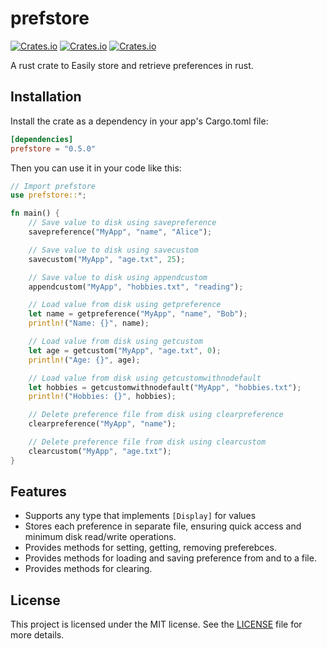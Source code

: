 # prefstore

[![Crates.io](https://img.shields.io/crates/v/prefstore)](https://crates.io/crates/prefstore)
[![Crates.io](https://img.shields.io/crates/d/prefstore)](https://crates.io/crates/prefstore)
[![Crates.io](https://img.shields.io/crates/l/prefstore)](https://crates.io/crates/prefstore)

A rust crate to Easily store and retrieve preferences in rust.

## Installation

Install the crate as a dependency in your app's Cargo.toml file:

```toml
[dependencies]
prefstore = "0.5.0"
```

Then you can use it in your code like this:

```rust
// Import prefstore
use prefstore::*;

fn main() {
    // Save value to disk using savepreference
    savepreference("MyApp", "name", "Alice");

    // Save value to disk using savecustom
    savecustom("MyApp", "age.txt", 25);

    // Save value to disk using appendcustom
    appendcustom("MyApp", "hobbies.txt", "reading");

    // Load value from disk using getpreference
    let name = getpreference("MyApp", "name", "Bob");
    println!("Name: {}", name);

    // Load value from disk using getcustom
    let age = getcustom("MyApp", "age.txt", 0);
    println!("Age: {}", age);

    // Load value from disk using getcustomwithnodefault
    let hobbies = getcustomwithnodefault("MyApp", "hobbies.txt");
    println!("Hobbies: {}", hobbies);

    // Delete preference file from disk using clearpreference
    clearpreference("MyApp", "name");

    // Delete preference file from disk using clearcustom
    clearcustom("MyApp", "age.txt");
}
```  
## Features

- Supports any type that implements `[Display]` for values
- Stores each preference in separate file, ensuring quick access and minimum disk read/write operations.
- Provides methods for setting, getting, removing preferebces.
- Provides methods for loading and saving preference from and to a file.
- Provides methods for clearing.

## License

This project is licensed under the MIT license. See the [LICENSE](LICENSE) file for more details.
